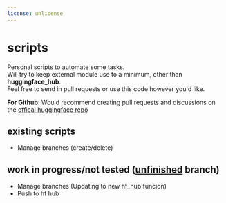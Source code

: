 ```yaml
---
license: unlicense
---
```

# scripts

Personal scripts to automate some tasks.\
Will try to keep external module use to a minimum, other than **huggingface_hub**.\
Feel free to send in pull requests or use this code however you'd like.

**For Github**: Would recommend creating pull requests and discussions on the [offical huggingface repo](https://huggingface.co/Anthonyg5005/hf-scripts)

## existing scripts

- Manage branches (create/delete)

## work in progress/not tested ([unfinished](https://huggingface.co/Anthonyg5005/hf-scripts/tree/unfinished) branch)

- Manage branches (Updating to new hf_hub funcion)
- Push to hf hub
